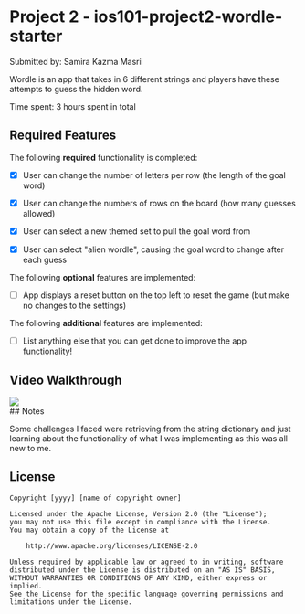 
# Project 2 - ios101-project2-wordle-starter
Submitted by: Samira Kazma Masri

Wordle is an app that takes in 6 different strings and players have these attempts to guess the hidden word.

Time spent: 3 hours spent in total

## Required Features

The following **required** functionality is completed:

- [x] User can change the number of letters per row (the length of the goal word)
- [x] User can change the numbers of rows on the board (how many guesses allowed)
- [x] User can select a new themed set to pull the goal word from
- [x] User can select "alien wordle", causing the goal word to change after each guess


The following **optional** features are implemented:

- [ ] App displays a reset button on the top left to reset the game (but make no changes to the settings)

The following **additional** features are implemented:

- [ ] List anything else that you can get done to improve the app functionality!

## Video Walkthrough

<div>
    <a href="https://www.loom.com/share/f206a59c6344402d9b5a1ecae3a6a152">
    </a>
    <a href="https://www.loom.com/share/f206a59c6344402d9b5a1ecae3a6a152">
      <img style="max-width:300px;" src="https://cdn.loom.com/sessions/thumbnails/f206a59c6344402d9b5a1ecae3a6a152-with-play.gif">
    </a>
  </div>
## Notes

Some challenges I faced were retrieving from the string dictionary and just learning about the functionality of what I was implementing as this was all new to me.

## License

    Copyright [yyyy] [name of copyright owner]

    Licensed under the Apache License, Version 2.0 (the "License");
    you may not use this file except in compliance with the License.
    You may obtain a copy of the License at

        http://www.apache.org/licenses/LICENSE-2.0

    Unless required by applicable law or agreed to in writing, software
    distributed under the License is distributed on an "AS IS" BASIS,
    WITHOUT WARRANTIES OR CONDITIONS OF ANY KIND, either express or implied.
    See the License for the specific language governing permissions and
    limitations under the License.
